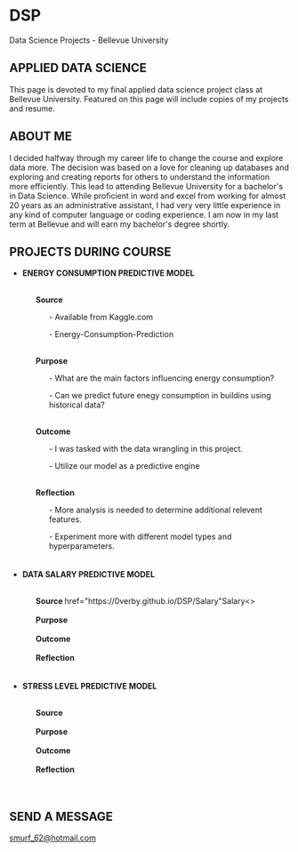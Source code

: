 # DSP
Data Science Projects - Bellevue University

## **APPLIED DATA SCIENCE**

This page is devoted to my final applied data science project class at Bellevue University. Featured on this page will include copies of my projects and resume. 

## **ABOUT ME**
I decided halfway through my career life to change the course and explore data more. The decision was based on a love for cleaning up databases and exploring and creating reports for others to understand the information more efficiently. This lead to attending Bellevue University for a bachelor's in Data Science. While proficient in word and excel from working for almost 20 years as an administrative assistant, I had very very little experience in any kind of computer language or coding experience. I am now in my last term at Bellevue and will earn my bachelor's degree shortly.

## **PROJECTS DURING COURSE**
<ul>
<li><strong> ENERGY CONSUMPTION PREDICTIVE MODEL</strong></li>
<ul>
<br><b> Source </b> <br>  
  <ul> - Available from Kaggle.com</ul>
  <ul> - Energy-Consumption-Prediction</ul> 
    
<br><b> Purpose </b> <br>
  <ul> - What are the main factors influencing energy consumption? </ul> 
  <ul> - Can we predict future enegy consumption in buildins using historical data?</ul> 
    
<br><b> Outcome </b><br>
  <ul> - I was tasked with the data wrangling in this project.</ul>
  <ul> - Utilize our model as a predictive engine</ul>
    
<br><b> Reflection </b> <br>
  <ul>  - More analysis is needed to determine additional relevent features.</ul>
  <ul>  - Experiment more with different model types and hyperparameters.</ul>  

</ul>
<br><br>
<li> <b>DATA SALARY PREDICTIVE MODEL</b></li>
<ul>
<br><b> Source </b> <a></a> href="https://0verby.github.io/DSP/Salary"</a>Salary<>
  <br>
<br><b> Purpose </b> <br>
<br><b> Outcome </b><br>
<br><b> Reflection </b> <br>
</ul>
<br><br>
<li> <b>STRESS LEVEL PREDICTIVE MODEL</b></li>
<ul>
<br><b> Source </b> <br>
<br><b> Purpose </b> <br>
<br><b> Outcome </b><br>
<br><b> Reflection </b> <br>
</ul>
<br><br>
</ul>

## **SEND A MESSAGE**
smurf_62@hotmail.com
